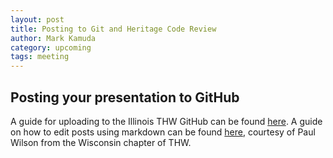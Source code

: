 ```yaml
---
layout: post
title: Posting to Git and Heritage Code Review
author: Mark Kamuda
category: upcoming
tags: meeting
---
```



## Posting your presentation to GitHub

A guide for uploading to the Illinois THW GitHub can be found [here](https://github.com/thehackerwithin/illinois). A guide on how to edit posts using markdown can be found [here](http://www.thehackerwithin.org/wisconsin/posts/add-your-own-page), courtesy of Paul Wilson from the Wisconsin chapter of THW.
